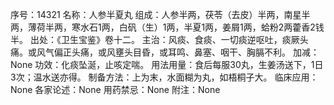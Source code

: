 序号：14321
名称：人参半夏丸
组成：人参半两，茯苓（去皮）半两，南星半两，薄荷半两，寒水石1两，白矾（生）1两，半夏1两，姜屑1两，蛤粉2两藿香2钱半。
出处：《卫生宝鉴》卷十二。
主治：风痰、食痰、一切痰逆呕吐，痰厥头痛。或风气偏正头痛，或风壅头目昏，或耳鸣、鼻塞、咽干、胸膈不利。
加减：None
功效：化痰坠涎，止咳定喘。
用法用量：食后每服30丸，生姜汤送下，1日3次；温水送亦得。
制备方法：上为末，水面糊为丸，如梧桐子大。
临床应用：None
各家论述：None
用药禁忌：None
附注：None
